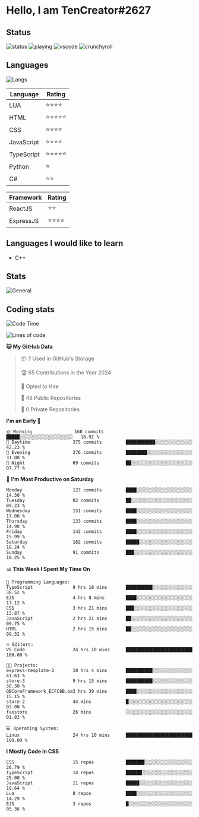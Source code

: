# Hello, I am TenCreator#2627

## Status
![status](https://api.statusbadges.me/badge/status/518334475038359555?simple=true&style=for-the-badge)
![playing](https://api.statusbadges.me/badge/playing/518334475038359555?style=for-the-badge)
![vscode](https://api.statusbadges.me/badge/vscode/518334475038359555?style=for-the-badge)
![crunchyroll](https://api.statusbadges.me/badge/crunchyroll/518334475038359555?style=for-the-badge)

## Languages
![Langs](https://github-readme-stats.vercel.app/api/top-langs/?username=tencreator&layout=compact&theme=radical)


|Language|Rating|
|--------|------|
|LUA|⭐️⭐️⭐️⭐️|
|HTML|⭐️⭐️⭐️⭐️⭐️|
|CSS|⭐️⭐️⭐️⭐️|
|JavaScript|⭐️⭐️⭐️⭐️|
|TypeScript|⭐️⭐️⭐️⭐️⭐️|
|Python|⭐️|
|C#|⭐️⭐️ |

|Framework|Rating|
|--------|------|
|ReactJS|⭐️⭐️|
|ExpressJS|⭐️⭐️⭐️⭐️|

## Languages I would like to learn
- C++

## Stats
![General](https://github-readme-stats.vercel.app/api?username=tencreator&show_icons=true&theme=radical)

## Coding stats
<!--START_SECTION:waka-->
![Code Time](http://img.shields.io/badge/Code%20Time-44%20hrs%206%20mins-blue)

![Lines of code](https://img.shields.io/badge/From%20Hello%20World%20I%27ve%20Written-488.0%20thousand%20lines%20of%20code-blue)

**🐱 My GitHub Data** 

> 📦 ? Used in GitHub's Storage 
 > 
> 🏆 65 Contributions in the Year 2024
 > 
> 💼 Opted to Hire
 > 
> 📜 48 Public Repositories 
 > 
> 🔑 0 Private Repositories 
 > 
**I'm an Early 🐤** 

```text
🌞 Morning                168 commits         █████░░░░░░░░░░░░░░░░░░░░   18.92 % 
🌆 Daytime                375 commits         ███████████░░░░░░░░░░░░░░   42.23 % 
🌃 Evening                276 commits         ████████░░░░░░░░░░░░░░░░░   31.08 % 
🌙 Night                  69 commits          ██░░░░░░░░░░░░░░░░░░░░░░░   07.77 % 
```
📅 **I'm Most Productive on Saturday** 

```text
Monday                   127 commits         ████░░░░░░░░░░░░░░░░░░░░░   14.30 % 
Tuesday                  82 commits          ██░░░░░░░░░░░░░░░░░░░░░░░   09.23 % 
Wednesday                151 commits         ████░░░░░░░░░░░░░░░░░░░░░   17.00 % 
Thursday                 133 commits         ████░░░░░░░░░░░░░░░░░░░░░   14.98 % 
Friday                   142 commits         ████░░░░░░░░░░░░░░░░░░░░░   15.99 % 
Saturday                 162 commits         █████░░░░░░░░░░░░░░░░░░░░   18.24 % 
Sunday                   91 commits          ███░░░░░░░░░░░░░░░░░░░░░░   10.25 % 
```


📊 **This Week I Spent My Time On** 

```text
💬 Programming Languages: 
TypeScript               9 hrs 18 mins       ██████████░░░░░░░░░░░░░░░   38.52 % 
EJS                      4 hrs 8 mins        ████░░░░░░░░░░░░░░░░░░░░░   17.12 % 
CSS                      3 hrs 21 mins       ███░░░░░░░░░░░░░░░░░░░░░░   13.87 % 
JavaScript               2 hrs 21 mins       ██░░░░░░░░░░░░░░░░░░░░░░░   09.75 % 
HTML                     2 hrs 15 mins       ██░░░░░░░░░░░░░░░░░░░░░░░   09.32 % 

🔥 Editors: 
VS Code                  24 hrs 10 mins      █████████████████████████   100.00 % 

🐱‍💻 Projects: 
express-template-2       10 hrs 4 mins       ██████████░░░░░░░░░░░░░░░   41.63 % 
store-3                  9 hrs 15 mins       ██████████░░░░░░░░░░░░░░░   38.30 % 
QBCoreFramework_ECFC8B.ba3 hrs 39 mins       ████░░░░░░░░░░░░░░░░░░░░░   15.15 % 
store-2                  44 mins             █░░░░░░░░░░░░░░░░░░░░░░░░   03.08 % 
faxstore                 26 mins             ░░░░░░░░░░░░░░░░░░░░░░░░░   01.83 % 

💻 Operating System: 
Linux                    24 hrs 10 mins      █████████████████████████   100.00 % 
```

**I Mostly Code in CSS** 

```text
CSS                      15 repos            ███████░░░░░░░░░░░░░░░░░░   26.79 % 
TypeScript               14 repos            ██████░░░░░░░░░░░░░░░░░░░   25.00 % 
JavaScript               11 repos            █████░░░░░░░░░░░░░░░░░░░░   19.64 % 
Lua                      8 repos             ████░░░░░░░░░░░░░░░░░░░░░   14.29 % 
EJS                      3 repos             █░░░░░░░░░░░░░░░░░░░░░░░░   05.36 % 
```




<!--END_SECTION:waka-->
